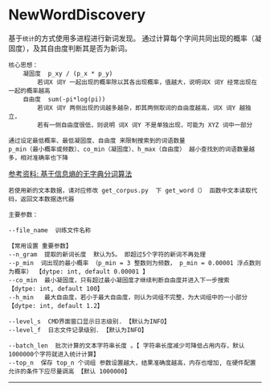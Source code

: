 
NewWordDiscovery
===========================
基于`统计`的方式使用多进程进行新词发现。 通过计算每个字间共同出现的概率（凝固度），及其自由度判断其是否为新词。

    核心思想：
        凝固度  p_xy / (p_x * p_y)
            若词X 词Y 一起出现的概率除以其各出现概率，值越大，说明词X 词Y 经常出现在一起的概率越高
        自由度  sum(-pi*log(pi))
            若词X 词Y 两侧出现的词越多越杂，即其两侧取词的自由度越高，词X 词Y 越独立，
            若有一侧自由度很低，则说明 词X 词Y 不是单独出现，可能为 XYZ 词中一部分

    通过设定最低概率、最低凝固度、自由度 来限制搜索到的词语数量
    p_min（最小概率或频数）、co_min（凝固度）、h_max（自由度） 越小查找到的词语数量越多，相对准确率也下降

[参考资料: 基于信息熵的无字典分词算法](http://www.cnblogs.com/bigdatafly/p/5014597.html)

    若使用新的文本数据，请对应修改 get_corpus.py  下 get_word（） 函数中文本读取代码，返回文本数据迭代器

    主要参数：

    --file_name  训练文件名称

    【常用设置 重要参数】
    --n_gram  提取的新词长度  默认为5。 即超过5个字符的新词不再处理
    --p_min  词出现的最小概率 （p_min = 3 整数则为频数， p_min = 0.00001 浮点数则为概率） 【dytpe: int, default 0.00001 】
    --co_min  最小凝固度，只有超过最小凝固度才继续判断自由度并进入下一步搜索  【dytpe: int, default 100】
    --h_min   最大自由度，若小于最大自由度，则认为词组不完整，为大词组中的一小部分 【dytpe: int, default 1.2】
    
    --level_s  CMD界面窗口显示日志级别. 【默认为INFO】
    --level_f  日志文件记录级别. 【默认为INFO】

    --batch_len  批次计算的文本字符串长度 。【 字符串长度减少可降低占用内存，默认1000000个字符就进入统计计算】
    --top_n  保存 top_n 个词组 参数设置越大，结果准确度越高，内存也增加, 在硬件配置允许的条件下应尽量调高 【默认 1000000】

-----------------------------------------

